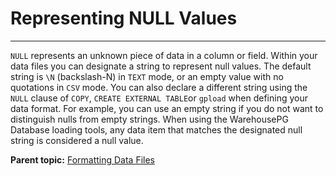 # Representing NULL Values
---

`NULL` represents an unknown piece of data in a column or field. Within your data files you can designate a string to represent null values. The default string is `\N` \(backslash-N\) in `TEXT` mode, or an empty value with no quotations in `CSV` mode. You can also declare a different string using the `NULL` clause of `COPY`, `CREATE EXTERNAL TABLE`or `gpload` when defining your data format. For example, you can use an empty string if you do not want to distinguish nulls from empty strings. When using the WarehousePG Database loading tools, any data item that matches the designated null string is considered a null value.

**Parent topic:** [Formatting Data Files](../../load/topics/g-formatting-data-files.html)

